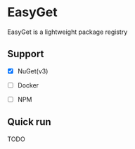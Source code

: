 # EasyGet

EasyGet is a lightweight package registry


## Support

- [x] NuGet(v3)
- [ ] Docker
- [ ] NPM


## Quick run

TODO
